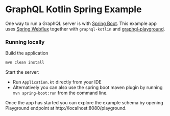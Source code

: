 # GraphQL Kotlin Spring Example

One way to run a GraphQL server is with [Spring Boot](https://github.com/spring-projects/spring-boot). This example app uses [Spring Webflux](https://docs.spring.io/spring/docs/current/spring-framework-reference/web-reactive.html) together with `graphql-kotlin` and [graphql-playground](https://github.com/prisma/graphql-playground).

### Running locally
Build the application

```bash
mvn clean install
```

Start the server:

* Run `Application.kt` directly from your IDE
* Alternatively you can also use the spring boot maven plugin by running `mvn spring-boot:run` from the command line.


Once the app has started you can explore the example schema by opening Playground endpoint at http://localhost:8080/playground.
